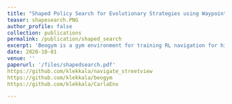 ```yaml
---
title: "Shaped Policy Search for Evolutionary Strategies using Waypoints"
teaser: shapesearch.PNG
author_profile: false
collection: publications
permalink: /publication/shaped_search
excerpt: 'Beogym is a gym environment for training RL navigation for high level navigation. Although this is primarily designed for USC ILab 3D dataset, you can plug in any slam dataset. This API also has added functionality of integrating '
date: 2020-10-01
venue: ''
paperurl: '/files/shapedsearch.pdf'
https://github.com/klekkala/navigate_streetview
https://github.com/klekkala/beogym
https://github.com/klekkala/CarlaEnv

---
```

